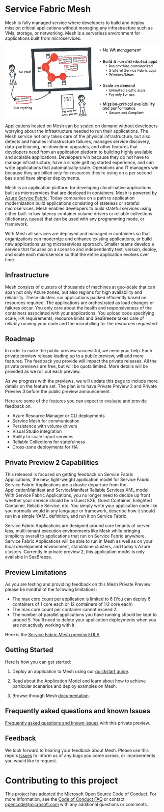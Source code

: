 # Service Fabric Mesh

Mesh is fully managed service where developers to build and deploy mission critical applications without managing any infrastructure such as VMs, storage, or networking. Mesh is a serverless environment for applications built from microservices. 

![Seabreeze-01][Seabreeze-01]

Applications hosted on Mesh can be scaled on demand without  developers worrying about the infrastructure needed to run their applications. The Mesh service not only takes care of the physical infrastructure, but also detects and handles infrastructure failures, manages service discovery, data-partitioning, no-downtime upgrades, and other features that developers need from an application platform to building highly available and scalable applications. Developers win because they do not have to manage infrastructure, have a simple getting started experience, and can write  applications that automatically scale. Operations and IT managers win because they are billed only for resources they’re using on a per second basis and have simpler deployments. 

Mesh is an application platform for developing cloud-native applications built as microservices that are deployed in containers. Mesh is powered by [Azure Service Fabric]((http://docs.microsoft.com/azure/service-fabric/.md)). Today companies on a path to application modernization build applications consisting of stateless or stateful microservices. Mesh enables developers to build stateful services using either built-in low latency container volume drivers or reliable collections (dictionary, queue) that can be used with any programming mode, or framework. 

With Mesh all services are deployed and managed in containers so that organizations can modernize and enhance existing applications, or build new applications using microservices approach. Smaller teams develop a service that focuses on a scenario and independently test, version, deploy, and scale each microservice so that the entire application evolves over time.

## Infrastructure
Mesh consists of clusters of thousands of machines at geo-scale that can span not only Azure zones, but also regions for high availability and reliability. These clusters run applications packed efficiently based on resources required. The applications are orchestrated as load changes or failures occur.  You only care about the health and responsiveness of the containers associated with your applications.  You upload code specifying scale, HA requirements, resource limits and SeaBreeze takes care of reliably running your code and the microbilling for the resources requested. 

## Roadmap

In order to make the public preview successful, we need your help. Each private preview release leading up to a public preview, will add more features. The feedback you provide will impact the private releases. All the private previews are free, but will be quota limited. More details will be provided as we roll out each preview. 

As we progress with the previews, we will update this page to include more details on the feature set. The plan is to have Private Preview 2 and Private Preview 3 before the public preview announcement. 

Here are some of the features you can expect to evaluate and provide feedback on. 

- Azure Resource Manager or CLI deployments
- Service Mesh for communication
- Persistence with volume drivers
- Visual Studio integration
- Ability to scale in/out services
- Reliable Collections for statefulness
- Cross-zone deployments for HA

## Private Preview 2 Capabilities 

This released is focused on getting feedback on Service Fabric Applications, the new, light-weight application model for Service Fabric. Service Fabric Applications are a drastic departure from the ApplicationManifest and ServiceManifest Reliable Services XML model. With Service Fabric Applications, you no longer need to decide up front whether your service should be a Guest EXE, Guest Container, Enlighted Container, Reliable Service, etc. You simply write your application code like you normally would in any language or framework, describe how it should run in a simple YAML definition, and run it on Service Fabric.

Service Fabric Applications are designed around core tenants of server-less, multi-tenant execution environments like Mesh while bringing simplicity overall to applications that run on Service Fabric anywhere. Service Fabric Applications will be able to run in Mesh as well as on your local development environment, standalone clusters, and today's Azure clusters. Currently in private preview 2, this application model is only available in SeaBreeze.

## Preview Limitations
As you are testing and providing feedback on this Mesh Private Preview please be mindful of the following limitations:

* The max core count per application is limited to 6 (You can deploy 6 containers of 1 core each or 12 containers of 1/2 core each)
* The max core count per container cannot exceed 2. 
* The number of parallel applications you have running should be kept to around 5. You'll need to delete your application deployments when you are not actively working with it.

Here is the [Service Fabric Mesh preview EULA](http://aka.ms/seabreezeprevieweula).

## Getting Started
Here is how you can get started:

1. Deploy an application to Mesh using our [quickstart guide](./docs/conceptual-docs/application-deployment-quickstart.md).

2. Read about the [Application Model](./docs/conceptual-docs/appmodel-overview.md) and learn about how to achieve particular scenarios and deploy examples on Mesh. 

3. Browse through Mesh [documentation](./docs).

## Frequently asked questions and known Issues
[Frequently asked questions and known issues](./docs/conceptual-docs/FAQ-and-KnownIssues.md) with this private preview.

## Feedback
We look forward to hearing your feedback about Mesh. Please use this repo's [Issues](https://github.com/Azure/seabreeze-preview-pr/issues) to inform us of any bugs you come across, or improvements you would like to request. 

<!-- Images -->
[SeaBreeze-01]: ./media/SeaBreeze.PNG
[Milestones]: ./media/Milestones.PNG

# Contributing to this project

This project has adopted the
[Microsoft Open Source Code of Conduct](https://opensource.microsoft.com/codeofconduct/).
For more information, see the
[Code of Conduct FAQ](https://opensource.microsoft.com/codeofconduct/faq/) or
contact [opencode@microsoft.com](mailto:opencode@microsoft.com) with any
additional questions or comments.
